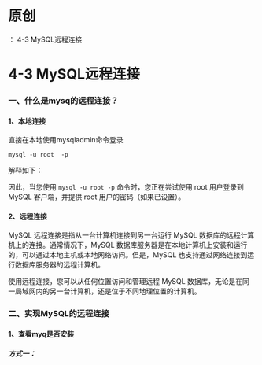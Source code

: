 # 原创
：  4-3 MySQL远程连接

# 4-3 MySQL远程连接

### 一、什么是mysq的远程连接？

#### 1、本地连接

直接在本地使用mysqladmin命令登录

```
mysql -u root  -p
```

解释如下：

因此，当您使用 `mysql -u root -p` 命令时，您正在尝试使用 root 用户登录到 MySQL 客户端，并提供 root 用户的密码（如果已设置）。

#### 2、远程连接

MySQL 远程连接是指从一台计算机连接到另一台运行 MySQL 数据库的远程计算机上的连接。通常情况下，MySQL 数据库服务器是在本地计算机上安装和运行的，可以通过本地主机或本地网络访问。但是，MySQL 也支持通过网络连接到运行数据库服务器的远程计算机。

使用远程连接，您可以从任何位置访问和管理远程 MySQL 数据库，无论是在同一局域网内的另一台计算机，还是位于不同地理位置的计算机。

### 二、实现MySQL的远程连接

#### 1、查看myq是否安装

##### 方式一：

